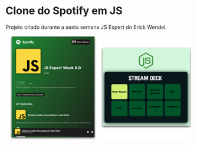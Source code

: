# Clone do Spotify em JS
Projeto criado durante a sexta semana JS Expert do Erick Wendel.

<img src="./print/demo.png" />